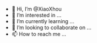 - 👋 Hi, I’m @XiaoXhou
- 👀 I’m interested in ...
- 🌱 I’m currently learning ...
- 💞️ I’m looking to collaborate on ...
- 📫 How to reach me ...

<!---
XiaoXhou/XiaoXhou is a ✨ special ✨ repository because its `README.md` (this file) appears on your GitHub profile.
You can click the Preview link to take a look at your changes.
--->
